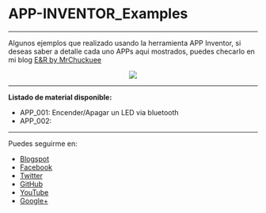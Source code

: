 # APP-INVENTOR_Examples
***
Algunos ejemplos que realizado usando  la herramienta APP Inventor, si deseas saber a detalle cada uno APPs aqui mostrados, puedes checarlo en mi blog [E&R by MrChuckuee](http://mrchunckuee.blogspot.mx/p/app-inventor.html)

<p align="center">
  <img src="https://2.bp.blogspot.com/-5p3Kq7m_nkA/V5ahSs_ZOuI/AAAAAAAADQA/QCKC0Hkue946j0sFBNFkx9c2rYGGXK9cgCLcB/s1600/app%2Binventor.png"/>
</p>

***
**Listado de material disponible:**
- APP_001: Encender/Apagar un LED via bluetooth
- APP_002: 

***
Puedes seguirme en:
- [Blogspot](http://mrchunckuee.blogspot.com)
- [Facebook](https://www.facebook.com/ElectronicayRobotica)
- [Twitter](https://twitter.com/MrChunckuee)
- [GitHub](https://github.com/MrChunckuee)
- [YouTube](https://www.youtube.com/user/mrchunckueepsr)
- [Google+](https://plus.google.com/u/0/+PedroSanchez-MrChunckuee)
